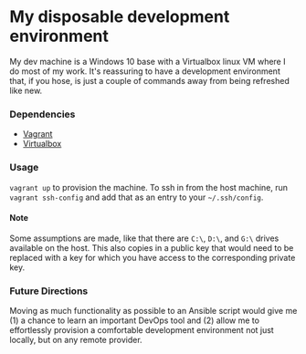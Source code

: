 # My disposable development environment

My dev machine is a Windows 10 base with a Virtualbox linux VM where I do most
 of my work. It's reassuring to have a development environment that, if you hose,
 is just a couple of commands away from being refreshed like new.

### Dependencies

* [Vagrant](https://www.vagrantup.com)
* [Virtualbox](https://www.virtualbox.org)

### Usage

`vagrant up` to provision the machine. To ssh in from the host machine, run 
 `vagrant ssh-config` and add that as an entry to your `~/.ssh/config`.

#### Note

Some assumptions are made, like that there are `C:\`, `D:\`, and `G:\` drives
 available on the host. This also copies in a public key that would need to be
 replaced with a key for which you have access to the corresponding private key.

### Future Directions

Moving as much functionality as possible to an Ansible script would give me (1) a chance to learn an important DevOps tool and (2) allow me to effortlessly provision a comfortable development environment not just locally, but on any remote provider.
